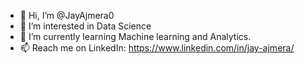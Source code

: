 - 👋 Hi, I’m @JayAjmera0
- 👀 I’m interested in Data Science
- 🌱 I’m currently learning Machine learning and Analytics.
- 📫 Reach me on LinkedIn: https://www.linkedin.com/in/jay-ajmera/

<!---
JayAjmera0/JayAjmera0 is a ✨ special ✨ repository because its `README.md` (this file) appears on your GitHub profile.
You can click the Preview link to take a look at your changes.
--->

